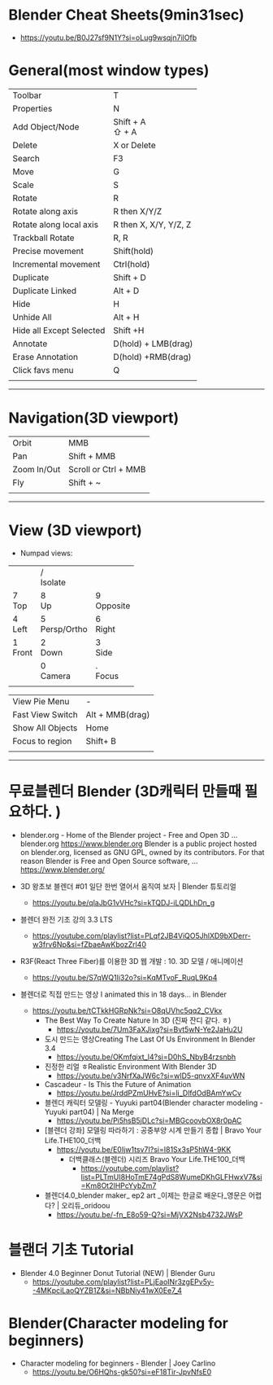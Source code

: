 # Blender Cheat Sheets(9min31sec)
- https://youtu.be/B0J27sf9N1Y?si=oLug9wsqjn7ilOfb

# General(most window types)

|||
|-|-|
|Toolbar|T|
|Properties|N|
|Add Object/Node| Shift + A<br> ⇧ + A|
|Delete| X or Delete|
|Search|F3|
|Move|G|
|Scale|S|
|Rotate|R|
|Rotate along axis|R then X/Y/Z|
|Rotate along local axis|R then X, X/Y, Y/Z, Z|
|Trackball Rotate|R, R|
|Precise movement|Shift(hold)|
|Incremental movement|Ctrl(hold)|
|Duplicate|Shift + D|
|Duplicate Linked|Alt + D|
|Hide|H|
|Unhide All|Alt + H|
|Hide all Except Selected|Shift +H|
|Annotate|D(hold) + LMB(drag)|
|Erase Annotation|D(hold) +RMB(drag)|
|Click favs menu|Q|
|||


<hr>

# Navigation(3D viewport)

|||
|-|-|
|Orbit|MMB|
|Pan|Shift + MMB|
|Zoom In/Out|Scroll or Ctrl + MMB|
|Fly|Shift + ~|
|||

<hr>

# View (3D viewport)

- Numpad views:
  
||||
|-|-|-|
||/<br>Isolate||
|7<br>Top|8<br>Up|9<br>Opposite|
|4<br>Left|5<br>Persp/Ortho|6<br>Right|
|1<br>Front|2<br>Down|3<br>Side|
||0<br>Camera|.<br>Focus|
||||


|||
|-|-|
|View Pie Menu|-|
|Fast View Switch|Alt + MMB(drag)|
|Show All Objects|Home|
|Focus to region| Shift+ B|
|||

<hr>

# 무료블렌더 Blender (3D캐릭터 만들때 필요하다. )

- blender.org - Home of the Blender project - Free and Open 3D ...
blender.org
https://www.blender.org
Blender is a public project hosted on blender.org, licensed as GNU GPL, owned by its contributors. For that reason Blender is Free and Open Source software, ...
https://www.blender.org/

- 3D 왕초보 블렌더 #01 일단 한번 열어서 움직여 보자 | Blender 튜토리얼
  - https://youtu.be/qlaJbG1vVHc?si=kTQDJ-iLQDLhDn_g
- 블렌더 완전 기초 강의 3.3 LTS
  - https://youtube.com/playlist?list=PLqf2JB4ViQO5JhlXD9bXDerr-w3frv6Np&si=fZbaeAwKbozZrl40

- R3F(React Three Fiber)를 이용한 3D 웹 개발 : 10. 3D 모델 / 애니메이션
  - https://youtu.be/S7qWQ1li32o?si=KqMTvoF_RuqL9Kp4

- 블렌더로 직접 만드는 영상 I animated this in 18 days... in Blender
  - https://youtu.be/tCTkkHGRpNk?si=O8qUVhc5qq2_CVkx
    - The Best Way To Create Nature In 3D (진짜 잔디 같다. ㅎ)
      - https://youtu.be/7Um3FaXJixg?si=Bvt5wN-Ye2JaHu2U
    - 도시 만드는 영상Creating The Last Of Us Environment In Blender 3.4
      - https://youtu.be/OKmfqixt_l4?si=D0hS_NbyB4rzsnbh
    - 진정한 리얼 ㅎRealistic Environment With Blender 3D
      - https://youtu.be/v3NrfXaJW6c?si=wID5-qnvxXF4uvWN
    - Cascadeur - Is This the Future of Animation
      - https://youtu.be/JrddPZmUHvE?si=li_DlfdOdBAmYwCv
    - 블렌더 캐릭터 모델링 - Yuyuki part04(Blender character modeling - Yuyuki part04) | Na Merge
      -  https://youtu.be/Pi5hsB5jDLc?si=MBGcoovbOX8r0pAC
    - [블렌더 강좌] 모델링 따라하기 : 공중부양 시계 만들기 종합 | Bravo Your Life.THE100_더백
      - https://youtu.be/E0Ijw1tsv7I?si=I81Sx3sP5hW4-9KK
        - 더백클래스(블렌더) 시리즈 Bravo Your Life.THE100_더백
          - https://youtube.com/playlist?list=PLTmUI8HoTmE74gPdS8WumeDKhGLFHwxV7&si=Km8Ot2IHPcYybZm7
    - 블렌더4.0_blender maker_ ep2 art _이제는 한글로 배운다_영문은 어렵다? | 오리듀_oridoou
      - https://youtu.be/-fn_E8o59-Q?si=MjVX2Nsb4732JWsP

# 블랜더 기초 Tutorial
- Blender 4.0 Beginner Donut Tutorial (NEW) | Blender Guru
  - https://youtube.com/playlist?list=PLjEaoINr3zgEPv5y--4MKpciLaoQYZB1Z&si=NBbNiy41wX0Ee7_4


# Blender(Character modeling for beginners)
- Character modeling for beginners - Blender | Joey Carlino
  - https://youtu.be/O6HQhs-gk50?si=eF18Tir-JpvNfsE0

